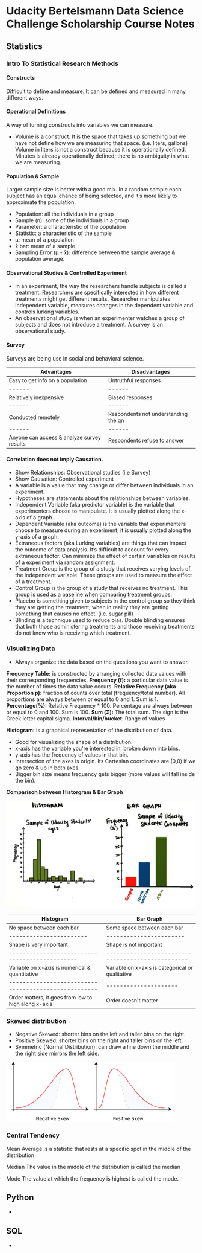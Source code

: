 # Udacity Bertelsmann Data Science Challenge Scholarship Course Notes

## Statistics

### Intro To Statistical Research Methods

#### Constructs
Difficult to define and measure. It can be defined and measured in many different ways.

#### Operational Definitions
A way of turning constructs into variables we can measure.

- Volume is a construct. It is the space that takes up something but we have not define how we are measuring that space. (i.e. liters, gallons) Volume in liters is not a construct because it is operationally defined. Minutes is already operationally defined; there is no ambiguity in what we are measuring.

#### Population & Sample
Larger sample size is better with a good mix. In a random sample each subject has an equal chance of being selected, and it’s more likely to approximate the population.

- Population: all the individuals in a group
- Sample (n): some of the individuals in a group
- Parameter: a characteristic of the population
- Statistic: a characteristic of the sample
- μ: mean of a population
- x̄ bar: mean of a sample
- Sampling Error (μ - x̄): difference between the sample average & population average.


#### Observational Studies & Controlled Experiment

- In an experiment, the way the researchers handle subjects is called a treatment. Researchers are specifically interested in how different treatments might get different results. Researcher manipulates independent variable, measures changes in the dependent variable and controls lurking variables.
- An observational study is when an experimenter watches a group of subjects and does not introduce a treatment. A survey is an observational study.

#### Survey
Surveys are being use in social and behavioral science.

| Advantages | Disadvantages|
|------|------|
| Easy to get info on a population| Untruthful responses|
|------|------|
| Relatively inexpensive| Biased responses|
|------|------|
| Conducted remotely| Respondents not understanding the qn|
|------|------|
| Anyone can access & analyze survey results| Respondents refuse to answer|


#### Correlation does not imply Causation.
- Show Relationships: Observational studies (i.e Survey)
- Show Causation: Controlled experiment
- A variable is a value that may change or differ between individuals in an experiment.
- Hypotheses are statements about the relationships between variables.
- Independent Variable (aka predictor variable) is the variable that experimenters choose to manipulate. It is usually plotted along the x-axis of a graph.
- Dependent Variable (aka outcome) is the variable that experimenters choose to measure during an experiment; it is usually plotted along the y-axis of a graph.  
- Extraneous factors (aka Lurking variables) are things that can impact the outcome of data analysis. It’s difficult to account for every extraneous factor. Can minimize the effect of certain variables on results of a experiment via random assignment.
- Treatment Group is the group of a study that receives varying levels of the independent variable. These groups are used to measure the effect of a treatment.
- Control Group is the group of a study that receives no treatment. This group is used as a baseline when comparing treatment groups.
- Placebo is something given to subjects in the control group so they think they are getting the treatment, when in reality they are getting something that causes no effect. (i.e. sugar pill)
- Blinding is a technique used to reduce bias. Double blinding ensures that both those administering treatments and those receiving treatments do not know who is receiving which treatment.

### Visualizing Data

- Always organize the data based on the questions you want to answer.

**Frequency Table:** is constructed by arranging collected data values with their corresponding frequencies.
**Frequency (f):** a particular data value is the number of times the data value occurs.
**Relative Frequency (aka Proportion p):** fraction of counts over total (frequency/total number). All proportions are always between or equal to 0 and 1. Sum is 1.
**Percentage(%):** Relative Frequency * 100. Percentage are always between or equal to 0 and 100. Sum is 100.
**Sum (Σ):** The total sum. The sign is the Greek letter capital sigma.
**Interval/bin/bucket**: Range of values

**Histogram:**
is a graphical representation of the distribution of data.

- Good for visualizing the shape of a distribution.
- x-axis has the variable you're interested in, broken down into bins.
- y-axis has the frequency of values in that bin.
- Intersection of the axes is origin. Its Cartesian coordinates are (0,0) if we go zero & up in both axes.
- Bigger bin size means frequency gets bigger (more values will fall inside the bin).

**Comparison between Historgram & Bar Graph**

![Histogram vs Bar Graph](Screenshots/01.png "Histogram vs Bar Graph")

| Histogram | Bar Graph|
|-------------------------|----------------------------|
| No space between each bar| Some space between each bar|
|-----------------------|-----------------------|
| Shape is very important| Shape is not important|
|----------------------------------------------|-------------------------------------------------|
| Variable on x-axis is numerical & quantitative| Variable on x-axis is categorical or qualitative|
|----------------------------------------------------|---------------------|
| Order matters, it goes from low to high along x-axis| Order doesn't matter|

### Skewed distribution

- Negative Skewed: shorter bins on the left and taller bins on the right.
- Positive Skewed: shorter bins on the right and taller bins on the left.
- Symmetric (Normal Distribution): can draw a line down the middle and the right side mirrors the left side.

![Positive vs Negative Skew](Screenshots/02.png "Positive vs Negative Skew")

### Central Tendency

Mean
Average is a statistic that rests at a specific spot in the middle of the distribution

Median
The value in the middle of the distribution is called the median

Mode
The value at which the frequency is highest is called the mode.



## Python
-

## SQL
-
